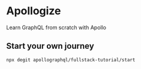 # Apollogize

Learn GraphQL from scratch with Apollo

## Start your own journey

```shell
npx degit apollographql/fullstack-tutorial/start
```
